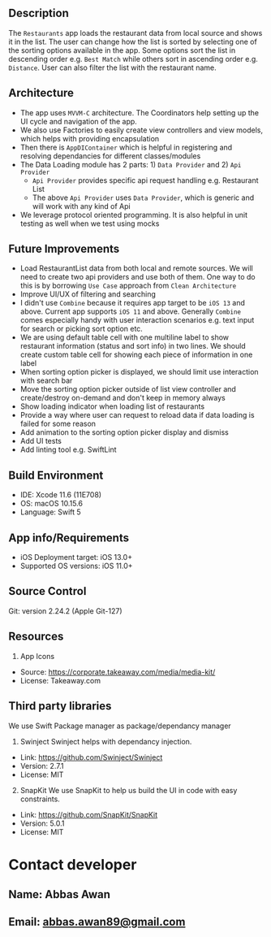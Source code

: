 ## Description
The `Restaurants` app loads the restaurant data from local source and shows it in the list. The user can change how the list is sorted by selecting one of the sorting options available in the app. Some options sort the list in descending order e.g. `Best Match` while others sort in ascending order e.g. `Distance`. User can also filter the list with the restaurant name.

## Architecture
- The app uses `MVVM-C` architecture. The Coordinators help setting up the UI cycle and navigation of the app.
- We also use Factories to easily create view controllers and view models, which helps with providing encapsulation
- Then there is `AppDIContainer` which is helpful in registering and resolving dependancies for different classes/modules
- The Data Loading module has 2 parts: 1) `Data Provider` and 2) `Api Provider`
    - `Api Provider` provides specific api request handling e.g. Restaurant List
    - The above `Api Provider` uses `Data Provider`, which is generic and will work with any kind of Api
- We leverage protocol oriented programming. It is also helpful in unit testing as well when we test using mocks

## Future Improvements
- Load RestaurantList data from both local and remote sources. We will need to create two api providers and use both of them. One way to do this is by borrowing `Use Case` approach from `Clean Architecture`
- Improve UI/UX of filtering and searching
- I didn't use `Combine` because it requires app target to be `iOS 13` and above. Current app supports `iOS 11` and above.
Generally `Combine` comes especially handy with user interaction scenarios e.g. text input for search or picking sort option etc.
- We are using default table cell with one multiline label to show restaurant information (status and sort info) in two lines.
  We should create custom table cell for showing each piece of information in one label
- When sorting option picker is displayed, we should limit use interaction with search bar
- Move the sorting option picker outside of list view controller and create/destroy on-demand and don't keep in memory always
- Show loading indicator when loading list of restaurants
- Provide a way where user can request to reload data if data loading is failed for some reason
- Add animation to the sorting option picker display and dismiss
- Add UI tests
- Add linting tool e.g. SwiftLint

## Build Environment
- IDE: Xcode 11.6 (11E708)
- OS: macOS 10.15.6
- Language: Swift 5

## App info/Requirements
- iOS Deployment target: iOS 13.0+
- Supported OS versions: iOS 11.0+

## Source Control
Git: version 2.24.2 (Apple Git-127)

## Resources
1. App Icons
- Source: https://corporate.takeaway.com/media/media-kit/
- License: Takeaway.com

## Third party libraries
We use Swift Package manager as package/dependancy manager

1. Swinject
Swinject helps with dependancy injection.
- Link: https://github.com/Swinject/Swinject
- Version: 2.7.1
- License: MIT

2. SnapKit
We use SnapKit to help us build the UI in code with easy constraints.
- Link: https://github.com/SnapKit/SnapKit
- Version: 5.0.1
- License: MIT

# Contact developer
## Name: Abbas Awan
## Email: abbas.awan89@gmail.com
